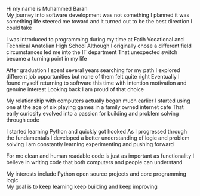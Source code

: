 Hi my name is Muhammed Baran  
My journey into software development was not something I planned it was something life steered me toward and it turned out to be the best direction I could take

I was introduced to programming during my time at Fatih Vocational and Technical Anatolian High School Although I originally chose a different field circumstances led me into the IT department That unexpected switch became a turning point in my life

After graduation I spent several years searching for my path I explored different job opportunities but none of them felt quite right Eventually I found myself returning to software this time with intention motivation and genuine interest Looking back I am proud of that choice

My relationship with computers actually began much earlier I started using one at the age of six playing games in a family owned internet cafe That early curiosity evolved into a passion for building and problem solving through code

I started learning Python and quickly got hooked As I progressed through the fundamentals I developed a better understanding of logic and problem solving I am constantly learning experimenting and pushing forward

For me clean and human readable code is just as important as functionality I believe in writing code that both computers and people can understand

My interests include Python open source projects and core programming logic  
My goal is to keep learning keep building and keep improving
